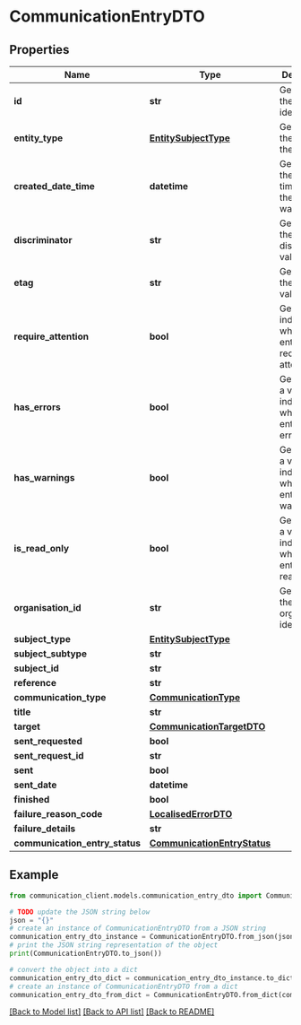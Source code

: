 # CommunicationEntryDTO


## Properties

Name | Type | Description | Notes
------------ | ------------- | ------------- | -------------
**id** | **str** | Gets or sets the unique identifier. | [optional] 
**entity_type** | [**EntitySubjectType**](EntitySubjectType.md) | Gets or sets the type of the entity. | [optional] 
**created_date_time** | **datetime** | Gets or sets the date and time when the entity was created. | [optional] 
**discriminator** | **str** | Gets or sets the discriminator value. | [optional] 
**etag** | **str** | Gets or sets the ETag value. | [optional] 
**require_attention** | **bool** | Gets a value indicating whether the entity requires attention. | [optional] [readonly] 
**has_errors** | **bool** | Gets or sets a value indicating whether the entity has errors. | [optional] 
**has_warnings** | **bool** | Gets or sets a value indicating whether the entity has warnings. | [optional] 
**is_read_only** | **bool** | Gets or sets a value indicating whether the entity is read-only. | [optional] 
**organisation_id** | **str** | Gets or sets the organization identifier. | [optional] 
**subject_type** | [**EntitySubjectType**](EntitySubjectType.md) |  | [optional] 
**subject_subtype** | **str** |  | [optional] 
**subject_id** | **str** |  | [optional] 
**reference** | **str** |  | [optional] 
**communication_type** | [**CommunicationType**](CommunicationType.md) |  | [optional] 
**title** | **str** |  | [optional] 
**target** | [**CommunicationTargetDTO**](CommunicationTargetDTO.md) |  | [optional] 
**sent_requested** | **bool** |  | [optional] 
**sent_request_id** | **str** |  | [optional] 
**sent** | **bool** |  | [optional] 
**sent_date** | **datetime** |  | [optional] 
**finished** | **bool** |  | [optional] 
**failure_reason_code** | [**LocalisedErrorDTO**](LocalisedErrorDTO.md) |  | [optional] 
**failure_details** | **str** |  | [optional] 
**communication_entry_status** | [**CommunicationEntryStatus**](CommunicationEntryStatus.md) |  | [optional] 

## Example

```python
from communication_client.models.communication_entry_dto import CommunicationEntryDTO

# TODO update the JSON string below
json = "{}"
# create an instance of CommunicationEntryDTO from a JSON string
communication_entry_dto_instance = CommunicationEntryDTO.from_json(json)
# print the JSON string representation of the object
print(CommunicationEntryDTO.to_json())

# convert the object into a dict
communication_entry_dto_dict = communication_entry_dto_instance.to_dict()
# create an instance of CommunicationEntryDTO from a dict
communication_entry_dto_from_dict = CommunicationEntryDTO.from_dict(communication_entry_dto_dict)
```
[[Back to Model list]](../README.md#documentation-for-models) [[Back to API list]](../README.md#documentation-for-api-endpoints) [[Back to README]](../README.md)



